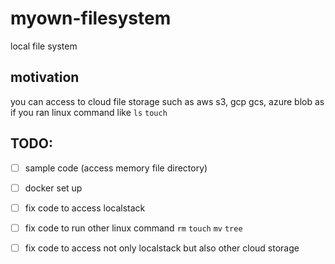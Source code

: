 # myown-filesystem

local file system

## motivation

you can access to cloud file storage such as aws s3, gcp gcs, azure blob 
as if you ran linux command like `ls` `touch`

## TODO:
- [ ] sample code (access memory file directory)
- [ ] docker set up
- [ ] fix code to access localstack
- [ ] fix code to run other linux command `rm` `touch` `mv` `tree`
- [ ] fix code to access not only localstack but also other cloud storage

